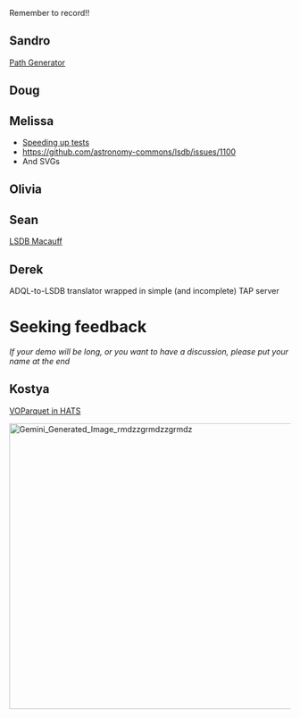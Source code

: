 Remember to record!!

## Sandro

[Path Generator](path_generator.ipynb)

## Doug

## Melissa

- [Speeding up tests](https://lincc-ppt.readthedocs.io/en/latest/practices/pytest_timing.html)
- https://github.com/astronomy-commons/lsdb/issues/1100
- And SVGs

## Olivia

## Sean

[LSDB Macauff](run_macauff_lsdb.ipynb)

## Derek

ADQL-to-LSDB translator wrapped in simple (and incomplete) TAP server

# Seeking feedback

_If your demo will be long, or you want to have a discussion, please put your name at the end_

## Kostya

[VOParquet in HATS](VOTable-example-for-hats.ipynb)

<img width="512" height="512" alt="Gemini_Generated_Image_rmdzzgrmdzzgrmdz" src="https://github.com/user-attachments/assets/a55e1272-b9e4-4cec-a2ae-24c72b2b50b8" />
